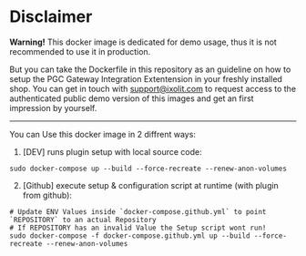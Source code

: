 # Disclaimer

**Warning!** This docker image is dedicated for demo usage, thus it is not recommended to use it in production.

But you can take the Dockerfile in this repository as an guideline on how to setup the PGC Gateway Integration Extentension in your freshly installed shop.
You can get in touch with support@ixolit.com to request access to the authenticated public demo version of this images and get an first impression by yourself.

---

You can Use this docker image in 2 diffrent ways:

1. [DEV] runs plugin setup with local source code:

```
sudo docker-compose up --build --force-recreate --renew-anon-volumes
```

2. [Github] execute setup & configuration script at runtime (with plugin from github):

```
# Update ENV Values inside `docker-compose.github.yml` to point `REPOSITORY` to an actual Repository
# If REPOSITORY has an invalid Value the Setup script wont run!
sudo docker-compose -f docker-compose.github.yml up --build --force-recreate --renew-anon-volumes
```
